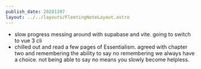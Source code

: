 ```yaml
---
publish_date: 20201107
layout: ../../layouts/FleetingNoteLayout.astro
---
```

- slow progress messing around with supabase and vite. going to switch to vue 3 cli
- chilled out and read a few pages of Essentialism. agreed with chapter two and remembering the ability to say no remembering we always have a choice. not being able to say no means you slowly become helpless.
